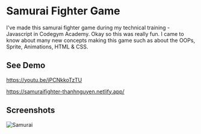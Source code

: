 
# Samurai Fighter Game

I've made this samurai fighter game during my technical training - Javascript in Codegym Academy. Okay so this was really fun. I came to know about many new concepts making this game such as about the OOPs, Sprite, Animations, HTML & CSS.


## See Demo

https://youtu.be/jPCNkkoTzTU

https://samuraifighter-thanhnguyen.netlify.app/


## Screenshots

![Samurai](https://i.postimg.cc/LsmtY2vK/image-1.png)

